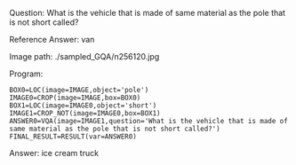 Question: What is the vehicle that is made of same material as the pole that is not short called?

Reference Answer: van

Image path: ./sampled_GQA/n256120.jpg

Program:

```
BOX0=LOC(image=IMAGE,object='pole')
IMAGE0=CROP(image=IMAGE,box=BOX0)
BOX1=LOC(image=IMAGE0,object='short')
IMAGE1=CROP_NOT(image=IMAGE0,box=BOX1)
ANSWER0=VQA(image=IMAGE1,question='What is the vehicle that is made of same material as the pole that is not short called?')
FINAL_RESULT=RESULT(var=ANSWER0)
```
Answer: ice cream truck


